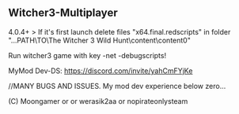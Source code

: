 ## Witcher3-Multiplayer 

4.0.4+ > If it's first launch delete files "x64.final.redscripts" in folder "...PATH\TO\The Witcher 3 Wild Hunt\content\content0"

Run witcher3 game with key -net -debugscripts!

MyMod Dev-DS: https://discord.com/invite/yahCmFYjKe


//MANY BUGS AND ISSUES. My mod dev experience below zero...

(C) Moongamer or
or werasik2aa or nopirateonlysteam
